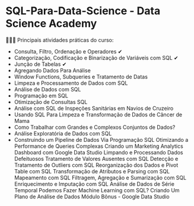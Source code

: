 # SQL-Para-Data-Science - Data Science Academy

👩🏾‍💻 Principais atividades práticas do curso:

* Consulta, Filtro, Ordenação e Operadores ✔
* Categorização, Codificação e Binarização de Variáveis com SQL ✔
* Junção de Tabelas ✔
* Agregando Dados Para Análise
* Window Functions, Subqueries e Tratamento de Datas
* Limpeza e Processamento de Dados com SQL
* Análise de Dados com SQL
* Programação em SQL
* Otimização de Consultas SQL
* Análise com SQL de Inspeções Sanitárias em Navios de Cruzeiro
* Usando SQL Para Limpeza e Transformação de Dados de Câncer de Mama
* Como Trabalhar com Grandes e Complexos Conjuntos de Dados?
* Análise Exploratória de Dados com SQL
* Construindo um Pipeline de Dados Via Programação SQL
Otimizando a Performance de Queries Complexas
Criando um Marketing Analytics Dashboard com Google Data Studio
Limpando e Processando Dados Defeituosos
Tratamento de Valores Ausentes com SQL 
Detecção e Tratamento de Outliers com SQL 
Reorganização dos Dados e Pivot Table com SQL 
Transformação de Atributos e Parsing com SQL
Mapeamento com SQL 
Filtragem, Agregação e Sumarização com SQL 
Enriquecimento e Imputação com SQL 
Análise de Dados de Série Temporal
Podemos Fazer Machine Learning com SQL? 
Criando Um Plano de Análise de Dados 
Módulo Bônus - Google Data Studio
